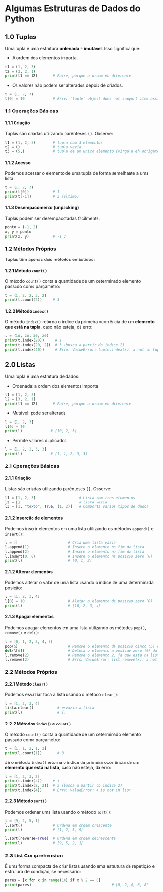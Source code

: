 # Algumas Estruturas de Dados do Python

## 1.0 Tuplas
Uma tupla é uma estrutura **ordenada** e **imutável**. Isso significa que:

- A ordem dos elementos importa.
```python
t1 = (1, 2, 3)
t2 = (3, 2, 1)
print(t1 == t2)       # False, porque a ordem eh diferente
```
- Os valores não podem ser alterados depois de criados.
```python
t = (1, 2, 3)
t[0] = 10             # Erro: 'tuple' object does not support item assignment
```

### 1.1 Operações Básicas

#### 1.1.1 Criação
Tuplas são criadas utilizando parênteses `()`. Observe:
```python
t1 = (1, 2, 3)        # tupla com 3 elementos
t2 = ()               # tupla vazia
t3 = (5,)             # tupla de um unico elemento (vírgula eh obrigatoria)
```
#### 1.1.2 Acesso
Podemos acessar o elemento de uma tupla de forma semelhante a uma lista:
```python
t = (1, 2, 3)
print(t[0])           # 1
print(t[-1])          # 3 (ultimo)
```

#### 1.1.3 Desempacomento (unpacking)
Tuplas podem ser desempacotadas facilmente: 
```python
ponto = (-1, 2)
x, y = ponto
print(x, y)           # -1 2
```
### 1.2 Métodos Próprios
Tuplas têm apenas dois métodos embutidos:

#### 1.2.1 Método `count()`
O método `count()` conta a quantidade de um determinado elemento passado como parçametro:
```python
t = (1, 2, 2, 3, 2)
print(t.count(2))     # 3
```
#### 1.2.2 Método `index()`
O método `index()` retorna o índice da primeira ocorrência de um **elemento que está na tupla**, caso não esteja, dá erro:
```python
t = (10, 20, 30, 20)
print(t.index(20))     # 1
print(t.index(20, 2))  # 3 (busca a partir do indice 2)
print(t.index(40))     # Erro: ValueError: tuple.index(x): x not in tuple
```
## 2.0 Listas
Uma tupla é uma estrutura de dados:

- Ordenada:  a ordem dos elementos importa
```python
l1 = [1, 2, 3]
l2 = [3, 2, 1]
print(l1 == l2)       # False, porque a ordem eh diferente
```
- Mutável: pode ser alterada
```python
l = [1, 2, 3]
l[0] = 10
print(l)             # [10, 2, 3]
```
- Permite valores duplicados
```python
l = [1, 2, 2, 3, 3]
print(l)             # [1, 2, 2, 3, 3]
```

### 2.1 Operações Básicas

#### 2.1.1 Criação
Listas são criadas utilizando parênteses `[]`. Observe:
```python
l1 = [1, 2, 3]                    # Lista com tres elementos
l2 = []                           # lista vazia
l3 = [1, "texto", True, (1, 2)]   # Comporta varios tipos de dados
```
#### 2.1.2 Inserção de elementos
Podemos inserir elementos em uma lista utilizando os métodos `append()` e `insert()`:
```python
l = []                       # Cria uma lista vazia
l.append(1)                  # Insere o elemento no fim da lista
l.append(2)                  # Insere o elemento no fim da lista
l.insert(0, 0)               # Insere o elemento na posicao zero (0)
print(l)                     # [0, 1, 2]
```
#### 2.1.2 Alterar elementos
Podemos alterar o valor de uma lista usando o índice de uma determinada posição:
```python
l = [1, 2, 3, 4]
l[0] = 10                    # Aletar o elemento da posicao zero (0)
print(l)                     # [10, 2, 3, 4]
```
#### 2.1.3 Apagar elementos
Podemos apagar elementos em uma lista utilizando os métodos `pop()`, `remove()` e `del()`:
```python
l = [0, 1, 2, 3, 4, 5]
pop(5)                       # Remove o elemento da posicao cinco (5) da lista e retorna o elemento dessa posicao
del(l[0])                    # Deleta o elemento a posicao zero (0) da lista
l.remove(2)                  # Remove o elemento 2, ja que esta na lista
l.remove(2)                  # Erro: ValueError: list.remove(x): x not in list
```
### 2.2 Métodos Próprios
#### 2.2.1 Método `clear()`
Podemos esvaziar toda a lista usando o método `clear()`:
```python
l = [1, 2, 3, 4]
lista.clear()           # esvazia a lista
print(l)                # []
```

#### 2.2.2 Métodos `index()` e `count()`
O método `count()` conta a quantidade de um determinado elemento passado como parçametro:
```python
t = [1, 1, 2, 1, 2]
print(l.count(1))       # 3
```
Já o  método `index()` retorna o índice da primeira ocorrência de um **elemento que está na lista**, caso não esteja, dá erro:
```python
l = [1, 2, 3, 2]
print(t.index(2))     # 1
print(t.index(2, 2))  # 3 (busca a partir do indice 2)
print(t.index(4))     # Erro: ValueError: 4 is not in list
```
#### 2.2.3 Método `sort()`
Podemos ordenar uma lista usando o método `sort()`:
```python
l = [9, 2, 5, 1]
l.sort()              # Ordena em ordem crescente
print(l)              # [1, 2, 5, 9]

l.sort(reverse=True)  # Ordena em ordem decrescente
print(l)              # [9, 5, 2, 1]
```
### 2.3 List Comprehension
É uma forma compacta de criar listas usando uma estrutura de repetição e estrutura de condição, se necessário:
```python
pares = [x for x in range(10) if x % 2 == 0]
print(pares)                                     # [0, 2, 4, 6, 8]
```
